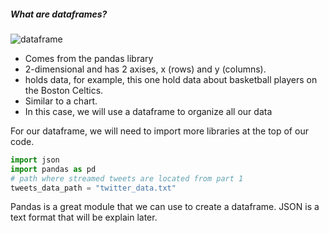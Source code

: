 <!--title={Dataframes}-->

##### What are dataframes?

![dataframe](https://lh6.googleusercontent.com/pC7By105ikJ4-3P_hNyez5Q6PXT_Xj-52OxiCNKk4rKE8ajitgmRdffFCA-HygWO5xi8de3elHVCPulGuE5feMOXpEGHrWlD8kiwCKDuXzAFFBciqDIIyCIXGz86wkuIwe7ANCF2mog)

- Comes from the pandas library 
- 2-dimensional and has 2 axises, x (rows) and y (columns). 
- holds data, for example, this one hold data about basketball players on the Boston Celtics. 
- Similar to a chart.
- In this case, we will use a dataframe to organize all our data

For our dataframe, we will need to import more libraries at the top of our code. 

```python
import json
import pandas as pd
# path where streamed tweets are located from part 1
tweets_data_path = "twitter_data.txt"
```
Pandas is a great module that we can use to create a dataframe. JSON is a text format that will be explain later.
